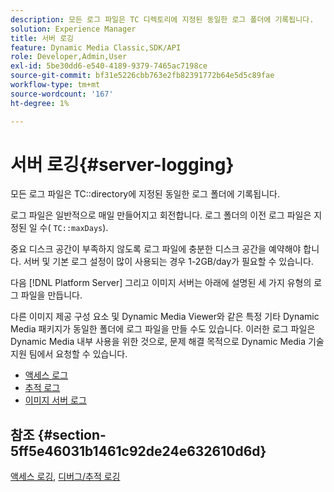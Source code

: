 ```yaml
---
description: 모든 로그 파일은 TC 디렉토리에 지정된 동일한 로그 폴더에 기록됩니다.
solution: Experience Manager
title: 서버 로깅
feature: Dynamic Media Classic,SDK/API
role: Developer,Admin,User
exl-id: 5be30dd6-e540-4189-9379-7465ac7198ce
source-git-commit: bf31e5226cbb763e2fb82391772b64e5d5c89fae
workflow-type: tm+mt
source-wordcount: '167'
ht-degree: 1%

---
```


# 서버 로깅{#server-logging}

모든 로그 파일은 TC::directory에 지정된 동일한 로그 폴더에 기록됩니다.

로그 파일은 일반적으로 매일 만들어지고 회전합니다. 로그 폴더의 이전 로그 파일은 지정된 일 수( `TC::maxDays`).

중요 디스크 공간이 부족하지 않도록 로그 파일에 충분한 디스크 공간을 예약해야 합니다. 서버 및 기본 로그 설정이 많이 사용되는 경우 1-2GB/day가 필요할 수 있습니다.

다음 [!DNL Platform Server] 그리고 이미지 서버는 아래에 설명된 세 가지 유형의 로그 파일을 만듭니다.

다른 이미지 제공 구성 요소 및 Dynamic Media Viewer와 같은 특정 기타 Dynamic Media 패키지가 동일한 폴더에 로그 파일을 만들 수도 있습니다. 이러한 로그 파일은 Dynamic Media 내부 사용을 위한 것으로, 문제 해결 목적으로 Dynamic Media 기술 지원 팀에서 요청할 수 있습니다.

* [액세스 로그](c-access-log.md)
* [추적 로그](c-trace-log.md)
* [이미지 서버 로그](c-image-server-log.md)

## 참조 {#section-5ff5e46031b1461c92de24e632610d6d}

[액세스 로깅](../../../../is-api/image-serving-api-ref/c-configuration-and-administration/c-server-settings/r-access-logging.md#reference-5d175921c12a48a6be7f722517615d0f), [디버그/추적 로깅](../../../../is-api/image-serving-api-ref/c-configuration-and-administration/c-server-settings/r-debug-trace-logging.md#reference-4b372f81001849f5b495457da7af8e82)
